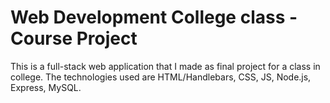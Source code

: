 # Web Development College class - Course Project

This is a full-stack web application that I made as final project for a class in college. The technologies used are HTML/Handlebars, CSS, JS, Node.js, Express, MySQL.
